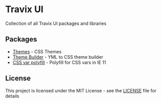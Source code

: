 # Travix UI

Collection of all Travix UI packages and libraries

## Packages

* [Themes](https://github.com/Travix-International/ui/tree/master/packages/themes) - CSS Themes
* [Theme Builder](https://github.com/Travix-International/ui/tree/master/packages/theme-builder) - YML to CSS theme builder
* [CSS var polyfill](https://github.com/Travix-International/ui/tree/master/packages/css-themes-polyfill) -  Polyfill for CSS vars in IE 11

## License

This project is licensed under the MIT License - see the [LICENSE](LICENSE) file for details